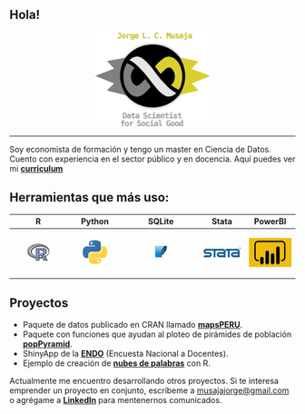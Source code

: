 
## Hola!

<p align="center">
    <img src="logos/item_infinito.png" width="40%">
</p>

---

Soy economista de formación y tengo un master en Ciencia de Datos. Cuento con experiencia en el sector público y en docencia. Aquí puedes ver mi **[curriculum](https://github.com/musajajorge/CV/raw/master/Curriculum.pdf)**


## Herramientas que más uso:  

|R|Python|SQLite|Stata|PowerBI|
|------------|------------|------------|------------|------------|
|<p align="center"><img src="logos/r_logo.png" width="45%"/></p>|<p align="center"><img src="logos/python_logo.png" width="50%"/></p>|<p align="center"><img src="logos/sqlite_logo.png" width="20%"/></p>|<p align="center"><img src="logos/stata_logo.png" width="250%"/></p>|<p align="center"><img src="logos/powerBI_logo.png" width="100%"/></p>|


## Proyectos

+ Paquete de datos publicado en CRAN llamado **[mapsPERU](https://github.com/musajajorge/mapsPERU/)**.    
+ Paquete con funciones que ayudan al ploteo de pirámides de población **[popPyramid](https://github.com/musajajorge/popPyramid/)**.    
+ ShinyApp de la **[ENDO](https://jorge-musaja.shinyapps.io/endo/)** (Encuesta Nacional a Docentes).  
+ Ejemplo de creación de **[nubes de palabras](https://rpubs.com/jorgemusaja/NubePalabras2/)** con R.  

Actualmente me encuentro desarrollando otros proyectos. Si te interesa emprender un proyecto en conjunto, escríbeme a [musajajorge@gmail.com](mailto:musajajorge@gmail.com) o agrégame a **[LinkedIn](https://www.linkedin.com/in/musajajorge/)** para mentenernos comunicados. 
